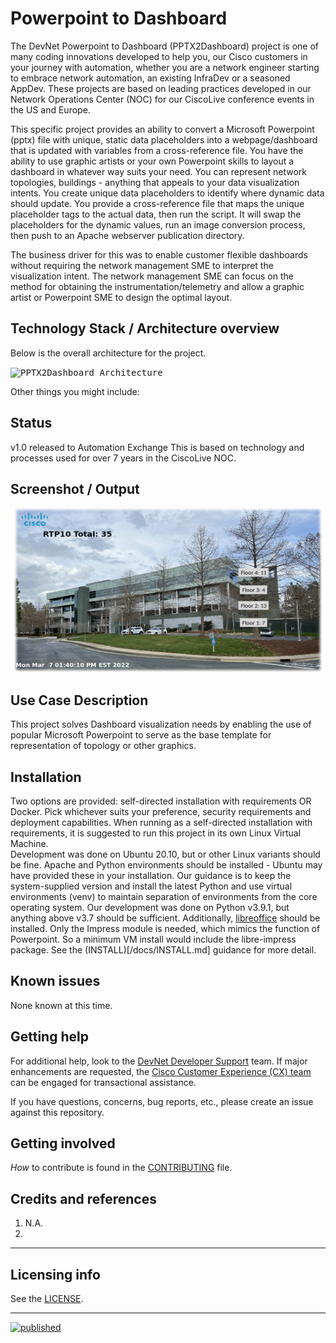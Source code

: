 # Powerpoint to Dashboard

The DevNet Powerpoint to Dashboard (PPTX2Dashboard) project is one of
many coding innovations developed to help you, our Cisco customers in
your journey with automation, whether you are a network engineer starting
to embrace network automation, an existing InfraDev or a seasoned
AppDev.  These projects are based on leading practices developed in 
our Network Operations Center (NOC) for our CiscoLive conference events 
in the US and Europe.  

This specific project provides an ability to convert a Microsoft
Powerpoint (pptx) file with unique, static data placeholders into a
webpage/dashboard that is updated with variables from a cross-reference
file. You have the ability to use graphic artists or your own Powerpoint
skills to layout a dashboard in whatever way suits your need. You can
represent network topologies, buildings - anything that appeals to your
data visualization intents. You create unique data placeholders to
identify where dynamic data should update. You provide a cross-reference
file that maps the unique placeholder tags to the actual data, then run
the script. It will swap the placeholders for the dynamic values, run
an image conversion process, then push to an Apache webserver publication
directory.

The business driver for this was to enable customer flexible dashboards
without requiring the network management SME to interpret the
visualization intent. The network management SME can focus on the 
method for obtaining the instrumentation/telemetry and allow a graphic
artist or Powerpoint SME to design the optimal layout.


## Technology Stack /  Architecture overview
Below is the overall architecture for the project.

<kbd><img src="images/PPTX2Dashboard%20Architecture.png" alt="PPTX2Dashboard Architecture" width="1024" height="564"/></kbd>

Other things you might include:

## Status
v1.0 released to Automation Exchange
This is based on technology and processes used for over 7 years in the CiscoLive NOC.

## Screenshot / Output
<kbd><img src="images/Dashboard.png" alt="Dashboard example screensnap" width="512" height="263"/></kbd>


## Use Case Description
This project solves Dashboard visualization needs by enabling the use
of popular Microsoft Powerpoint to serve as the base template for 
representation of topology or other graphics.


## Installation

Two options are provided: self-directed installation with requirements 
OR Docker.  Pick whichever suits your preference, security requirements 
and deployment capabilities.
When running as a self-directed installation with requirements, it is 
suggested to run this project in its own Linux Virtual Machine.  
Development was done on Ubuntu 20.10, but or other Linux variants should
be fine.
Apache and Python environments should be installed - Ubuntu may have 
provided these in your installation.  Our guidance is to keep the 
system-supplied version and install the latest Python and use virtual 
environments (venv) to maintain separation of environments from the core 
operating system.  Our development was done on Python v3.9.1, but 
anything above v3.7 should be sufficient.
Additionally, [libreoffice](https://www.libreoffice.org/) should be 
installed. Only the Impress module is needed, which mimics the function 
of Powerpoint. So a minimum VM install would include the libre-impress 
package. 
See the (INSTALL)[/docs/INSTALL.md] guidance for more detail.
 


## Known issues

None known at this time.

## Getting help

For additional help, look to the [DevNet Developer Support](https://developer.cisco.com/site/support/) team.  If major enhancements are requested, the [Cisco Customer Experience (CX) team](https://www.cisco.com/c/m/en_us/customer-experience/index.html) can be engaged for transactional assistance.  

If you have questions, concerns, bug reports, etc., please create an issue against this repository.

## Getting involved

 _How_ to contribute is found in the [CONTRIBUTING](./CONTRIBUTING.md) file.

## Credits and references

1. N.A.
2.
----

## Licensing info

See the [LICENSE](./LICENSE).

----
[![published](https://static.production.devnetcloud.com/codeexchange/assets/images/devnet-published.svg)](https://developer.cisco.com/codeexchange/github/repo/jasoncdavis/devnetdashboards-convergedavailabilitymonitor)